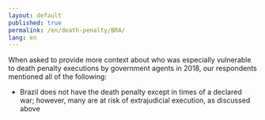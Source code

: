 ```yaml
---
layout: default
published: true
permalink: /en/death-penalty/BRA/
lang: en
---
```


When asked to provide more context about who was especially vulnerable to death penalty executions by government agents in 2018, our respondents mentioned all of the following:
-	Brazil does not have the death penalty except in times of a declared war; however, many are at risk of extrajudicial execution, as discussed above

